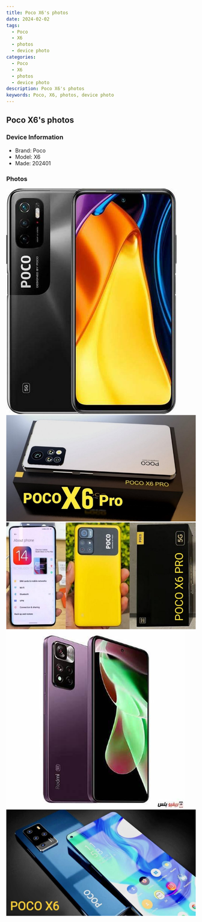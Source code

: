 ```yaml
---
title: Poco X6's photos
date: 2024-02-02
tags: 
  - Poco
  - X6
  - photos
  - device photo
categories: 
  - Poco
  - X6
  - photos
  - device photo
description: Poco X6's photos
keywords: Poco, X6, photos, device photo
---
```


## Poco X6's photos

### Device Information

- Brand: Poco
- Model: X6
- Made: 202401

### Photos

![/images/best-assets/devices/poco/poco-x6/1.jpg](/images/best-assets/devices/poco/poco-x6/1.jpg)
![/images/best-assets/devices/poco/poco-x6/2.jpg](/images/best-assets/devices/poco/poco-x6/2.jpg)
![/images/best-assets/devices/poco/poco-x6/3.jpg](/images/best-assets/devices/poco/poco-x6/3.jpg)
![/images/best-assets/devices/poco/poco-x6/4.jpg](/images/best-assets/devices/poco/poco-x6/4.jpg)
![/images/best-assets/devices/poco/poco-x6/5.jpg](/images/best-assets/devices/poco/poco-x6/5.jpg)
